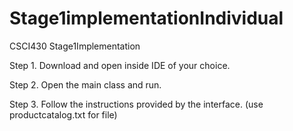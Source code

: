 # Stage1implementationIndividual
CSCI430 Stage1Implementation

Step 1. Download and open inside IDE of your choice. 

Step 2. Open the main class and run. 

Step 3. Follow the instructions provided by the interface. (use productcatalog.txt for file) 
